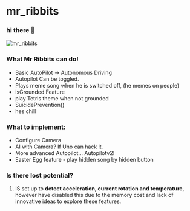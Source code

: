 # mr_ribbits

### hi there 💅


![mr_ribbits](https://github.com/user-attachments/assets/10824c43-7cc8-4ffc-9bee-ef8e513587c0)


### What Mr Ribbits can do!
- Basic AutoPilot -> Autonomous Driving
- Autopilot Can be toggled.
- Plays meme song when he is switched off, (he memes on people)
- isGrounded Feature
- play Tetris theme when not grounded
- SuicidePrevention()
- hes chill

### What to implement:
- Configure Camera
- AI with Camera? If Uno can hack it.
- More advanced Autopilot... Autopilotv2!
- Easter Egg feature - play hidden song by hidden button

### Is there lost potential?
1. IS set up to **detect acceleration, current rotation and temperature**, however have disabled this due to the memory cost and lack of innovative ideas to explore these features.
